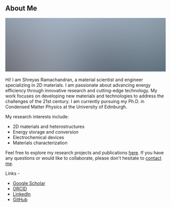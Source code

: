 <h2 class="major">About Me</h2>
<span class="image main"><img src="images/pic01.jpg" alt="" /></span>

Hi! I am Shreyas Ramachandran, a material scientist and engineer specializing in 2D materials. I am passionate about advancing energy efficiency through innovative research and cutting-edge technology. My work focuses on developing new materials and technologies to address the challenges of the 21st century. I am currently pursuing my Ph.D. in Condensed Matter Physics at the University of Edinburgh.

My research interests include:

- 2D materials and heterostructures
- Energy storage and conversion
- Electrochemical devices
- Materials characterization

Feel free to explore my research projects and publications [here](#research). If you have any questions or would like to collaborate, please don't hesitate to [contact me](#contact).

Links - 

<ul class="icons">
    <li><a href="https://scholar.google.com/citations?hl=en&user=g2rvW98AAAAJ" class="icon brands fa-google"><span class="label">Google Scholar</span></a></li>
    <li><a href="https://orcid.org/0000-0002-1539-1492" class="icon brands fa-orcid"><span class="label">ORCID</span></a></li>
    <li><a href="https://www.linkedin.com/in/shreyas-ramachandran-332468191/" class="icon brands fa-linkedin-in"><span class="label">LinkedIn</span></a></li>
    <li><a href="https://github.com/shreyas-ramachandran" class="icon brands fa-github"><span class="label">GitHub</span></a></li>
</ul>